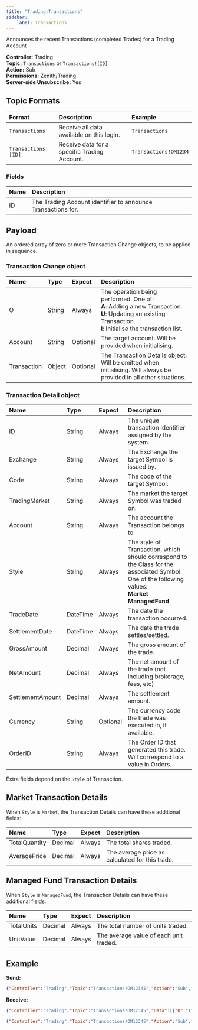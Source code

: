 ```yaml
---
title: "Trading:Transactions"
sidebar:
    label: Transactions
---
```


Announces the recent Transactions \(completed Trades\) for a Trading Account

**Controller:** Trading\
**Topic:** `Transactions` or `Transactions![ID]`\
**Action:** Sub\
**Permissions:** Zenith/Trading\
**Server-side Unsubscribe:** Yes

## Topic Formats

| Format                            | Description | Example
| :-------------------------------- | :--- | :--- |
| `Transactions`                        | Receive all data available on this login. | `Transactions` |
| `Transactions![ID]`                   | Receive data for a specific Trading Account. | `Transactions!OM1234` |

### Fields

| Name   | Description |
| :------| :--- |
| ID     | The Trading Account identifier to announce Transactions for. |

## Payload

An ordered array of zero or more Transaction Change objects, to be applied in sequence.

### Transaction Change object

| Name        | Type    | Expect   | Description |
| :---------- | :------ | :------- | :--- |
| O           | String  | Always   | The operation being performed. One of:<br>**A**: Adding a new Transaction.<br>**U**: Updating an existing Transaction.<br>**I**: Initialise the transaction list. |
| Account     | String  | Optional | The target account. Will be provided when initialising. |
| Transaction | Object  | Optional | The Transaction Details object. Will be omitted when initialising. Will always be provided in all other situations. |

### Transaction Detail object

| Name          | Type    | Expect   | Description |
| :------------ | :------ | :------- | :--- |
| ID            | String | Always | The unique transaction identifier assigned by the system. |
| Exchange      | String | Always | The Exchange the target Symbol is issued by. |
| Code          | String | Always | The code of the target Symbol. |
| TradingMarket | String | Always | The market the target Symbol was traded on. |
| Account       | String | Always | The account the Transaction belongs to |
| Style         | String | Always | The style of Transaction, which should correspond to the Class for the associated Symbol. One of the following values:<br>**Market**<br>**ManagedFund** |
| TradeDate     | DateTime | Always | The date the transaction occurred. |
| SettlementDate | DateTime | Always | The date the trade settles/settled. |
| GrossAmount   | Decimal | Always | The gross amount of the trade. |
| NetAmount     | Decimal | Always | The net amount of the trade \(not including brokerage, fees, etc\) |
| SettlementAmount | Decimal | Always | The settlement amount. |
| Currency      | String | Optional | The currency code the trade was executed in, if available. |
| OrderID       | String | Always | The Order ID that generated this trade. Will correspond to a value in Orders. |

Extra fields depend on the `Style` of Transaction.

## Market Transaction Details

When `Style` is `Market`, the Transaction Details can have these additional fields:

| Name          | Type    | Expect   | Description |
| :------------ | :------ | :------- | :--- |
| TotalQuantity | Decimal | Always   | The total shares traded. |
| AveragePrice  | Decimal | Always   | The average price as calculated for this trade. |

## Managed Fund Transaction Details

When `Style` is `ManagedFund`, the Transaction Details can have these additional fields:

| Name       | Type    | Expect   | Description |
| :--------- | :------ | :------- | :--- |
| TotalUnits | Decimal | Always   | The total number of units traded. |
| UnitValue  | Decimal | Always   | The average value of each unit traded. |

## Example

**Send:**
```json
{"Controller":"Trading","Topic":"Transactions!OM12345","Action":"Sub","Confirm":true}
```

**Receive:**
```json
{"Controller":"Trading","Topic":"Transactions!OM12345","Data":[{"O":"I","Account":"OM12345[Demo]"}]}
```
```json
{"Controller":"Trading","Topic":"Transactions!OM12345","Action":"Sub","Confirm":true}
```
